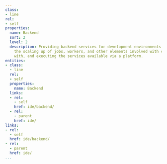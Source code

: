 ```yaml
---
class:
- line
rel:
- self
properties:
  name: Backend
  sort: 2
  level: 2
  description: Providing backend services for development environments allowing for
    the scaling up of jobs, workers, and other elements involved with compiling, working
    with, and executing the services available via a platform.
entities:
- class:
  - line
  rel:
  - self
  properties:
    name: Backend
  links:
  - rel:
    - self
    href: ide/backend/
  - rel:
    - parent
    href: ide/
links:
- rel:
  - self
  href: ide/backend/
- rel:
  - parent
  href: ide/
...
```

